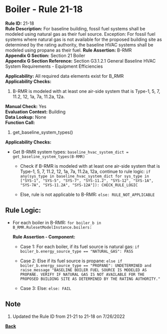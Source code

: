 
# Boiler - Rule 21-18  

**Rule ID:** 21-18  
**Rule Description:** For baseline building, fossil fuel systems shall be modeled using natural gas as their fuel source. Exception: For fossil fuel systems where natural gas is not available for the proposed building site as determined by the rating authority, the baseline HVAC systems shall be modeled using propane as their fuel.
**Rule Assertion:** B-RMR  
**Appendix G Section:** Section 21 Boiler  
**Appendix G Section Reference:** Section G3.1.2.1 General Baseline HVAC System Requirements - Equipment Efficiencies

**Applicability:** All required data elements exist for B_RMR  
**Applicability Checks:**  

1. B-RMR is modeled with at least one air-side system that is Type-1, 5, 7, 11.2, 12, 1a, 7a, 11.2a, 12a.

**Manual Check:** Yes  
**Evaluation Context:** Building  
**Data Lookup:** None  
**Function Call:**  

1. get_baseline_system_types()

**Applicability Checks:**  

- Get B-RMR system types: `baseline_hvac_system_dict = get_baseline_system_types(B-RMR)`

  - Check if B-RMR is modeled with at least one air-side system that is Type-1, 5, 7, 11.2, 12, 1a, 7a, 11.2a, 12a, continue to rule logic: `if any(sys_type in baseline_hvac_system_dict for sys_type in ["SYS-1", "SYS-5", "SYS-7", "SYS-11.2", "SYS-12", "SYS-1A", "SYS-7A", "SYS-11.2A", "SYS-12A"]): CHECK_RULE_LOGIC`

  - Else, rule is not applicable to B-RMR: `else: RULE_NOT_APPLICABLE`

## Rule Logic:  

- For each boiler in B-RMR: `for boiler_b in B_RMR.RulesetModelInstance.boilers:`

  **Rule Assertion - Component:**

  - Case 1: For each boiler, if its fuel source is natural gas: `if boiler_b.energy_source_type == "NATURAL_GAS": PASS`

  - Case 2: Else if its fuel source is propane: `else if boiler_b.energy_source_type == "PROPANE": UNDETERMINED and raise_message "BASELINE BOILER FUEL SOURCE IS MODELED AS PROPANE. VERIFY IF NATURAL GAS IS NOT AVAILABLE FOR THE PROPOSED BUILDING SITE AS DETERMINED BY THE RATING AUTHORITY."`

  - Case 3: Else: `else: FAIL`

## Note
1. Updated the Rule ID from 21-21 to 21-18 on 7/26/2022

**[Back](../_toc.md)**
